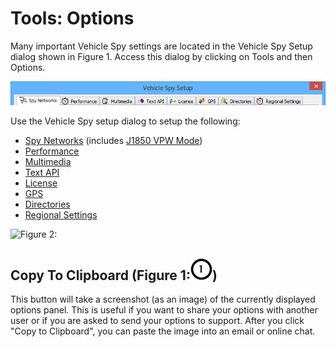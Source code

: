 # Tools: Options

Many important Vehicle Spy settings are located in the Vehicle Spy Setup dialog shown in Figure 1. Access this dialog by clicking on Tools and then Options.

![Figure 1: Open this dialog by clicking on Tools -> Options.](../../../.gitbook/assets/spyOptions.gif)

Use the Vehicle Spy setup dialog to setup the following:

* [Spy Networks](options-spy-networks-tab/) (includes [J1850 VPW Mode](options-spy-networks-tab/spy-networks-tab-j1850-vpw-mode.md))
* [Performance](options-performance-settings.md)
* [Multimedia](options-multimedia/)
* [Text API](options-text-api-options.md)
* [License](options-license-system/)
* [GPS](options-gps-setup.md)
* [Directories](options-data-directories.md)
* [Regional Settings](options-regional-settings.md)

![Figure 2:](../../../.gitbook/assets/spyOptions\_bottom.png)

## Copy To Clipboard (Figure 1:![](../../../.gitbook/assets/1.png))

This button will take a screenshot (as an image) of the currently displayed options panel. This is useful if you want to share your options with another user or if you are asked to send your options to support. After you click "Copy to Clipboard", you can paste the image into an email or online chat.
